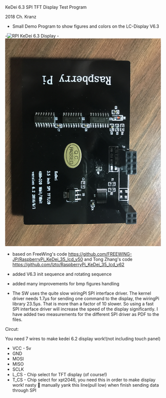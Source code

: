 KeDei 6.3 SPI TFT Display Test Program

2018 Ch. Kranz 
- Small Demo Program to show figures and colors on the LC-Display V6.3

-![RPI KeDei 6.3 Display](/kedei_63_work.jpg)
-![KeDei 6.3 Display Butt](/kedei_butt.jpg)

- based on FreeWing's code
    https://github.com/FREEWING-JP/RaspberryPi_KeDei_35_lcd_v50
  and Tong Zhang's code
    https://github.com/lzto/RaspberryPi_KeDei_35_lcd_v62

- added V6.3 init sequence and rotating sequence
- added many improvements for bmp figures handling

- The SW uses the quite slow wiringPI SPI interface driver. The kernel driver needs 1.7µs for sending one command to the display, the wiringPi library 23.5µs. That is more than a factor of 10 slower. So using a fast SPI interface driver will increase the speed of the display significantly. I have added two measurements for the different SPI driver as PDF to the files.

Circut:

You need 7 wires to make kedei 6.2 display work!(not including touch panel)

* VCC - 5v
* GND
* MOSI
* MISO
* SCLK
* L\_CS - Chip select for TFT display (of course!)
* T\_CS - Chip select for xpt2046, you need this in order to make display work!
nasty 🤢
manually yank this line(pull low) when finish sending data through SPI



